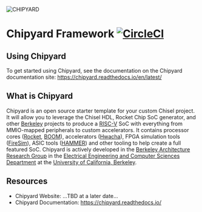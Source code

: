 ![CHIPYARD](https://raw.githubusercontent.com/ucb-bar/chipyard/dev/docs/_static/images/chipyard_logo.svg?sanitize=true)

# Chipyard Framework [![CircleCI](https://circleci.com/gh/ucb-bar/chipyard/tree/master.svg?style=svg)](https://circleci.com/gh/ucb-bar/chipyard/tree/master)

## Using Chipyard

To get started using Chipyard, see the documentation on the Chipyard documentation site: https://chipyard.readthedocs.io/en/latest/

## What is Chipyard

Chipyard is an open source starter template for your custom Chisel project.
It will allow you to leverage the Chisel HDL, Rocket Chip SoC generator, and other [Berkeley][berkeley] projects to produce a [RISC-V][riscv] SoC with everything from MMIO-mapped peripherals to custom accelerators.
It contains processor cores ([Rocket][rocket-chip], [BOOM][boom]), accelerators ([Hwacha][hwacha]), FPGA simulation tools ([FireSim][firesim]), ASIC tools ([HAMMER][hammer]) and other tooling to help create a full featured SoC.
Chipyard is actively developed in the [Berkeley Architecture Research Group][ucb-bar] in the [Electrical Engineering and Computer Sciences Department][eecs] at the [University of California, Berkeley][berkeley].

## Resources

* Chipyard Website: ...TBD at a later date...
* Chipyard Documentation: https://chipyard.readthedocs.io/

[hwacha]:http://hwacha.org
[hammer]:https://github.com/ucb-bar/hammer
[firesim]:https://fires.im
[ucb-bar]: http://bar.eecs.berkeley.edu
[eecs]: https://eecs.berkeley.edu
[berkeley]: https://berkeley.edu
[riscv]: https://riscv.org/
[rocket-chip]: https://github.com/freechipsproject/rocket-chip
[boom]: https://github.com/ucb-bar/riscv-boom
